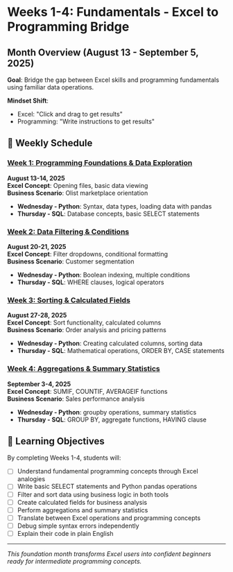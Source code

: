 # Weeks 1-4: Fundamentals - Excel to Programming Bridge

## Month Overview (August 13 - September 5, 2025)
**Goal**: Bridge the gap between Excel skills and programming fundamentals using familiar data operations.

**Mindset Shift**: 
- Excel: "Click and drag to get results"  
- Programming: "Write instructions to get results"

## 📅 Weekly Schedule

### [Week 1: Programming Foundations & Data Exploration](week-01-programming-foundations/)
**August 13-14, 2025**  
**Excel Concept**: Opening files, basic data viewing  
**Business Scenario**: Olist marketplace orientation

- **Wednesday - Python**: Syntax, data types, loading data with pandas
- **Thursday - SQL**: Database concepts, basic SELECT statements

### [Week 2: Data Filtering & Conditions](week-02-placeholder/)
**August 20-21, 2025**  
**Excel Concept**: Filter dropdowns, conditional formatting  
**Business Scenario**: Customer segmentation

- **Wednesday - Python**: Boolean indexing, multiple conditions
- **Thursday - SQL**: WHERE clauses, logical operators

### [Week 3: Sorting & Calculated Fields](week-03-placeholder/)
**August 27-28, 2025**  
**Excel Concept**: Sort functionality, calculated columns  
**Business Scenario**: Order analysis and pricing patterns

- **Wednesday - Python**: Creating calculated columns, sorting data
- **Thursday - SQL**: Mathematical operations, ORDER BY, CASE statements

### [Week 4: Aggregations & Summary Statistics](week-04-placeholder/)
**September 3-4, 2025**  
**Excel Concept**: SUMIF, COUNTIF, AVERAGEIF functions  
**Business Scenario**: Sales performance analysis

- **Wednesday - Python**: groupby operations, summary statistics
- **Thursday - SQL**: GROUP BY, aggregate functions, HAVING clause

## 🎯 Learning Objectives

By completing Weeks 1-4, students will:
- [ ] Understand fundamental programming concepts through Excel analogies
- [ ] Write basic SELECT statements and Python pandas operations
- [ ] Filter and sort data using business logic in both tools
- [ ] Create calculated fields for business analysis
- [ ] Perform aggregations and summary statistics
- [ ] Translate between Excel operations and programming concepts
- [ ] Debug simple syntax errors independently
- [ ] Explain their code in plain English

---

*This foundation month transforms Excel users into confident beginners ready for intermediate programming concepts.*